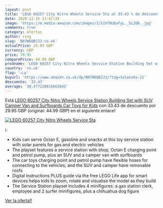 ```yaml
---
layout: post
title: 'LEGO 60257 City Nitro Wheels Service Sta al 33.43 % de descuento'
date: 2020-12-16 13:47:24
image: 'https://m.media-amazon.com/images/I/51VfOUQxFyL._SL200_.jpg'
comments: true
category: ofertas
author: ring
slug: 'B07W6QBJJ3-co.uk'
actualPrice: 29.95 GBP
currency: GBP
price: 29.95
comparePrice: 44.99 GBP
prodname: 'LEGO 60257 City Nitro Wheels Service Station Building Set with SUV  Camper Van and Surfboards  Car Toys for Kids'
country: 'co.uk'
flag: '🇬🇧'
buyurl: 'https://www.amazon.co.uk/dp/B07W6QBJJ3/?tag=tolees0a-21'
descuento: '33.43'
average: '30.477228915662643'
---
```


Está [LEGO 60257 City Nitro Wheels Service Station Building Set with SUV  Camper Van and Surfboards  Car Toys for Kids](https://www.amazon.co.uk/dp/B07W6QBJJ3/?tag=tolees0a-21) con 33.43 de descuento por 29.95 GBP (original: 44.99 GBP) en el siguiente enlace!

[![LEGO 60257 City Nitro Wheels Service Sta](https://m.media-amazon.com/images/I/51VfOUQxFyL._SL200_.jpg)](https://www.amazon.co.uk/dp/B07W6QBJJ3/?tag=tolees0a-21)

ℹ️:

- Kids can serve Octan E, gasoline and snacks at this toy service station with solar panels for gas and electric vehicles
- The playset features a service station with shop, Octan E charging point and petrol pump, plus an SUV and a camper van with surfboards
- The car toys charging point and petrol pump have flexible hoses for connecting to the vehicles, and the SUV and camper have removable roofs
- Digital Instructions PLUS guide via the free LEGO Life app for smart devices helps kids to zoom, rotate and visualise the model as they build
- The Service Station playset Includes 4 minifigures: a gas station clerk, employee and 2 surfer minifigures, plus a chihuahua dog figure

[Ver la oferta!!](https://www.amazon.co.uk/dp/B07W6QBJJ3/?tag=tolees0a-21)
